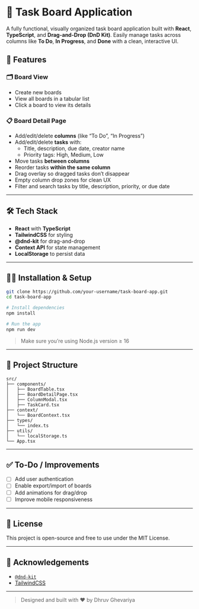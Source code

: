 # 🧩 Task Board Application

A fully functional, visually organized task board application built with **React**, **TypeScript**, and **Drag-and-Drop (DnD Kit)**. Easily manage tasks across columns like **To Do**, **In Progress**, and **Done** with a clean, interactive UI.

## 🚀 Features

### 🗂️ Board View
- Create new boards
- View all boards in a tabular list
- Click a board to view its details

### 📋 Board Detail Page
- Add/edit/delete **columns** (like “To Do”, “In Progress”)
- Add/edit/delete **tasks** with:
  - Title, description, due date, creator name
  - Priority tags: High, Medium, Low
- Move tasks **between columns**
- Reorder tasks **within the same column**
- Drag overlay so dragged tasks don’t disappear
- Empty column drop zones for clean UX
- Filter and search tasks by title, description, priority, or due date

---

## 🛠️ Tech Stack

- **React** with **TypeScript**
- **TailwindCSS** for styling
- **@dnd-kit** for drag-and-drop
- **Context API** for state management
- **LocalStorage** to persist data

---

## 🧑‍💻 Installation & Setup

```bash
git clone https://github.com/your-username/task-board-app.git
cd task-board-app

# Install dependencies
npm install

# Run the app
npm run dev
```

> Make sure you’re using Node.js version ≥ 16

---

## 🧠 Project Structure

```
src/
├── components/
│   ├── BoardTable.tsx
│   ├── BoardDetailPage.tsx
│   ├── ColumnModal.tsx
│   ├── TaskCard.tsx
├── context/
│   └── BoardContext.tsx
├── types/
│   └── index.ts
├── utils/
│   └── localStorage.ts
└── App.tsx
```

---

## ✅ To-Do / Improvements

- [ ] Add user authentication
- [ ] Enable export/import of boards
- [ ] Add animations for drag/drop
- [ ] Improve mobile responsiveness

---

## 📄 License

This project is open-source and free to use under the MIT License.

---

## 🙌 Acknowledgements

- [`@dnd-kit`](https://github.com/clauderic/dnd-kit)
- [TailwindCSS](https://tailwindcss.com/)

---

> Designed and built with ❤️ by Dhruv Ghevariya